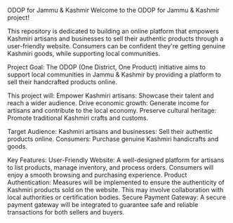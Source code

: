 ODOP for Jammu & Kashmir
Welcome to the ODOP for Jammu & Kashmir project!

This repository is dedicated to building an online platform that empowers Kashmiri artisans and businesses to sell their authentic products through a user-friendly website. Consumers can be confident they're getting genuine Kashmiri goods, while supporting local communities.

Project Goal:
The ODOP (One District, One Product) initiative aims to support local communities in Jammu & Kashmir by providing a platform to sell their handcrafted products online. 

This project will:
Empower Kashmiri artisans: Showcase their talent and reach a wider audience.
Drive economic growth: Generate income for artisans and contribute to the local economy.
Preserve cultural heritage: Promote traditional Kashmiri crafts and customs.

Target Audience:
Kashmiri artisans and businesses: Sell their authentic products online.
Consumers: Purchase genuine Kashmiri handicrafts and goods.

Key Features:
User-Friendly Website: A well-designed platform for artisans to list products, manage inventory, and process orders. Consumers will enjoy a smooth browsing and purchasing experience.
Product Authentication: Measures will be implemented to ensure the authenticity of Kashmiri products sold on the website. This may involve collaboration with local authorities or certification bodies.
Secure Payment Gateway: A secure payment gateway will be integrated to guarantee safe and reliable transactions for both sellers and buyers.
